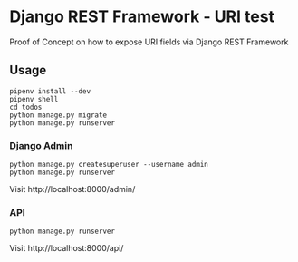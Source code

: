 # Django REST Framework - URI test

Proof of Concept on how to expose URI fields via Django REST Framework

## Usage

    pipenv install --dev
    pipenv shell
    cd todos
    python manage.py migrate
    python manage.py runserver

### Django Admin

    python manage.py createsuperuser --username admin
    python manage.py runserver

Visit http://localhost:8000/admin/

### API

    python manage.py runserver

Visit http://localhost:8000/api/